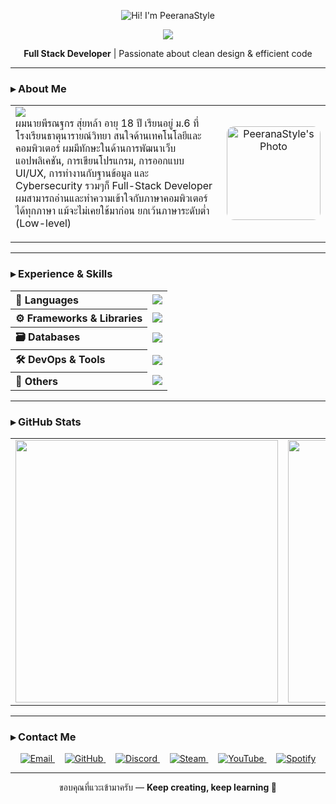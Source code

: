 <!-- Profile README for PeeranaStyle -->

<p align="center">
  <img src="name.gif" alt="Hi! I'm PeeranaStyle" />
</p>

<p align="center">
  <img src="https://img.shields.io/badge/-No%20Coding%2C%20Nah%20Just%20kidding.-grey?style=for-the-badge&logo=github" />
</p>

<p align="center">
  <strong>Full Stack Developer</strong> | Passionate about clean design & efficient code
</p>

---

### ▸ About Me

<table width="100%">
  <tr>
    <td align="left" width="70%">
      <img src="https://readme-typing-svg.herokuapp.com?font=Fira+Code&size=24&duration=2500&pause=800&color=F7F7F7&background=00000000&center=true&vCenter=true&width=450&lines=Hi!%20I'm%20Peeranathakron%20Suilar." 
    <p align="left">
      <p>
      ผมนายพีรณฐกร สุ่ยหล้า อายุ 18 ปี เรียนอยู่ ม.6 ที่โรงเรียนธาตุนารายณ์วิทยา สนใจด้านเทคโนโลยีและคอมพิวเตอร์ ผมมีทักษะในด้านการพัฒนาเว็บแอปพลิเคชัน, การเขียนโปรแกรม, การออกแบบ UI/UX, การทำงานกับฐานข้อมูล และ Cybersecurity รวมๆก็ Full-Stack Developer ผมสามารถอ่านและทำความเข้าใจกับภาษาคอมพิวเตอร์ได้ทุกภาษา แม้จะไม่เคยใช้มาก่อน ยกเว้นภาษาระดับต่ำ (Low-level) 
    </p>
    </td>
    <td align="center" width="30%">
      <img src="mypic.png" alt="PeeranaStyle's Photo" width="150" style="border-radius: 12px;" />
    </td>
  </tr>
</table>

---

### ▸ Experience & Skills

<table align="center">
  <tr>
    <th align="left">🧠 Languages</th>
    <td><img src="https://skillicons.dev/icons?i=js,ts,py,php,cpp,cs,swift,lua,html,css&perline=10" /></td>
  </tr>
  <tr>
    <th align="left">⚙️ Frameworks & Libraries</th>
    <td><img src="https://skillicons.dev/icons?i=react,nodejs,flask,bootstrap,tailwind&perline=10" /></td>
  </tr>
  <tr>
    <th align="left">🗃️ Databases</th>
    <td><img src="https://skillicons.dev/icons?i=firebase,mongodb,mysql,postgres&perline=10" /></td>
  </tr>
  <tr>
    <th align="left">🛠️ DevOps & Tools</th>
    <td><img src="https://skillicons.dev/icons?i=git,github,vscode,apache&perline=10" /></td>
  </tr>
  <tr>
    <th align="left">🧪 Others</th>
    <td><img src="https://skillicons.dev/icons?i=tensorflow,opencv&perline=10" /></td>
  </tr>
</table>

---

### ▸ GitHub Stats

<div align="center">
  <table>
    <tr>
      <td>
        <img src="https://github-readme-stats.vercel.app/api?username=PeeranaStyle&show_icons=true&hide_border=true&theme=github_dark" width="420" />
      </td>
      <td>
        <img src="https://github-readme-streak-stats.herokuapp.com?user=PeeranaStyle&hide_border=true&theme=github-dark" width="420" />
      </td>
    </tr>
  </table>
</div>

---

### ▸ Contact Me

<p align="center">
  <a href="mailto:peerana@example.com" target="_blank">
    <img alt="Email" src="https://img.shields.io/badge/Email-D14836?style=for-the-badge&logo=gmail&logoColor=white" />
  </a>
  &nbsp;&nbsp;&nbsp;
  <a href="https://github.com/PeeranaStyle" target="_blank">
    <img alt="GitHub" src="https://img.shields.io/badge/GitHub-181717?style=for-the-badge&logo=github&logoColor=white" />
  </a>
  &nbsp;&nbsp;&nbsp;
  <a href="https://discordapp.com/users/773876782533181461" target="_blank">
    <img alt="Discord" src="https://img.shields.io/badge/Discord-5865F2?style=for-the-badge&logo=discord&logoColor=white" />
  </a>
  &nbsp;&nbsp;&nbsp;
  <a href="https://steamcommunity.com/id/Chubby-Cat/" target="_blank">
    <img alt="Steam" src="https://img.shields.io/badge/Steam-000000?style=for-the-badge&logo=steam&logoColor=white" />
  </a>
  &nbsp;&nbsp;&nbsp;
  <a href="https://www.youtube.com/channel/UCZ3LicAJdCCPuAkgtv0ewDw" target="_blank">
    <img alt="YouTube" src="https://img.shields.io/badge/YouTube-FF0000?style=for-the-badge&logo=youtube&logoColor=white" />
  </a>
  &nbsp;&nbsp;&nbsp;
  <a href="https://open.spotify.com/user/316tnkn2vshlnz4xrc2qzmcgfdei" target="_blank">
    <img alt="Spotify" src="https://img.shields.io/badge/Spotify-1DB954?style=for-the-badge&logo=spotify&logoColor=white" />
  </a>
</p>


---

<p align="center">
  ขอบคุณที่แวะเข้ามาครับ — <b>Keep creating, keep learning 🚀</b>
</p>
